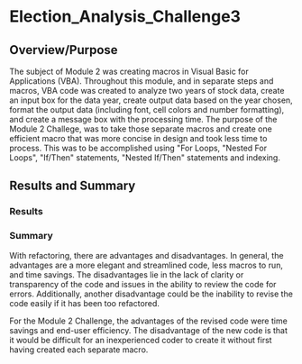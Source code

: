 # Election_Analysis_Challenge3

## Overview/Purpose
The subject of Module 2 was creating macros in Visual Basic for Applications (VBA).  Throughout this module, and in separate steps and macros, VBA code was created to analyze two years of stock data, create an input box for the data year, create output data based on the year chosen, format the output data (including font, cell colors and number formatting), and create a message box with the processing time.  The purpose of the Module 2 Challege, was to take those separate macros and create one efficient macro that was more concise in design and took less time to process.  This was to be accomplished using "For Loops, "Nested For Loops", "If/Then" statements, "Nested If/Then" statements and indexing.  


## Results and Summary

### Results 


### Summary
With refactoring, there are advantages and disadvantages.  In general, the advantages are a more elegant and streamlined code, less macros to run, and time savings.  The disadvantages lie in the lack of clarity or transparency of the code and issues in the ability to review the code for errors.  Additionally, another disadvantage could be the inability to revise the code easily if it has been too refactored.

For the Module 2 Challenge, the advantages of the revised code were time savings and end-user efficiency.  The disadvantage of the new code is that it would be difficult for an inexperienced coder to create it without first having created each separate macro.    


